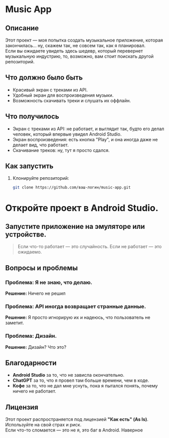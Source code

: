 # Music App

## Описание
Этот проект — моя попытка создать музыкальное приложение, которая закончилась... ну, скажем так, не совсем так, как я планировал.  
Если вы ожидаете увидеть здесь шедевр, который перевернет музыкальную индустрию, то, возможно, вам стоит поискать другой репозиторий.

## Что должно было быть
- Красивый экран с треками из API.
- Удобный экран для воспроизведения музыки.
- Возможность скачивать треки и слушать их оффлайн.

## Что получилось
- Экран с треками из API: не работает, и выглядит так, будто его делал человек, который впервые увидел Android Studio.
- Экран воспроизведения: есть кнопка "Play", и она иногда даже не делает вид, что работает.
- Скачивание треков: ну, тут я просто сдался.

## Как запустить
1. Клонируйте репозиторий:
   ```bash
   git clone https://github.com/ваш-логин/music-app.git
# Откройте проект в Android Studio.

## Запустите приложение на эмуляторе или устройстве.

> Если что-то работает — это случайность. Если не работает — это ожидаемо.

## Вопросы и проблемы

### Проблема: Я не знаю, что делаю.
**Решение:** Ничего не решил

### Проблема: API иногда возвращает странные данные.
**Решение:** Я просто игнорирую их и надеюсь, что пользователь не заметит.

### Проблема: Дизайн.
**Решение:** Дизайн? Что это?

## Благодарности

- **Android Studio** за то, что не зависла окончательно.
- **ChatGPT** за то, что я провел там больше времени, чем в коде.
- **Кофе** за то, что не дал мне уснуть, пока я пытался понять, почему ничего не работает.

## Лицензия

Этот проект распространяется под лицензией **"Как есть" (As Is)**. Используйте на свой страх и риск.  
Если что-то сломается — это не я, это баг в Android. Наверное
